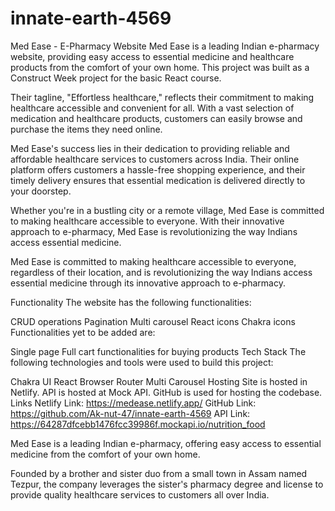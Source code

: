 # innate-earth-4569
Med Ease - E-Pharmacy Website
Med Ease is a leading Indian e-pharmacy website, providing easy access to essential medicine and healthcare products from the comfort of your own home. This project was built as a Construct Week project for the basic React course.

Their tagline, "Effortless healthcare," reflects their commitment to making healthcare accessible and convenient for all. With a vast selection of medication and healthcare products, customers can easily browse and purchase the items they need online.

Med Ease's success lies in their dedication to providing reliable and affordable healthcare services to customers across India. Their online platform offers customers a hassle-free shopping experience, and their timely delivery ensures that essential medication is delivered directly to your doorstep.

Whether you're in a bustling city or a remote village, Med Ease is committed to making healthcare accessible to everyone. With their innovative approach to e-pharmacy, Med Ease is revolutionizing the way Indians access essential medicine.

Med Ease is committed to making healthcare accessible to everyone, regardless of their location, and is revolutionizing the way Indians access essential medicine through its innovative approach to e-pharmacy.

Functionality
The website has the following functionalities:

CRUD operations
Pagination
Multi carousel
React icons
Chakra icons
Functionalities yet to be added are:

Single page
Full cart functionalities for buying products
Tech Stack
The following technologies and tools were used to build this project:

Chakra UI
React
Browser Router
Multi Carousel
Hosting
Site is hosted in Netlify.
API is hosted at Mock API.
GitHub is used for hosting the codebase.
Links
Netlify Link: https://medease.netlify.app/
GitHub Link: https://github.com/Ak-nut-47/innate-earth-4569
API Link: https://64287dfcebb1476fcc39986f.mockapi.io/nutrition_food







Med Ease is a leading Indian e-pharmacy, offering easy access to essential medicine from the comfort of your own home.

Founded by a brother and sister duo from a small town in Assam named Tezpur, the company leverages the sister's pharmacy degree and license to provide quality healthcare services to customers all over India.





